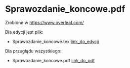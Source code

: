 # Sprawozdanie_koncowe.pdf

Zrobione w https://www.overleaf.com/

Dla edycji jest plik:  
* Sprawozdanie_koncowe.tex [link_do_edycji](https://www.overleaf.com/9658271699mhhwbnfwtjkb)

Dla przegłądu wszystkiego:  
* Sprawozdanie_koncowe.pdf [link_do_pdf](./Sprawozdanie_koncowe.pdf)
